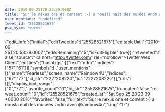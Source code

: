 ```yaml
---
date: 2010-09-25T20:23:39.000Z
title: "Sur le nexus one et content :-) a nousla nuit des musées #ndm avec <a href='http://twitter.com/rainbow4u'>@rainbow4u</a>″"
user_mentions: "undefined"
tweet_id: "25528521675"
pub_type: "tweet"
---
```

{"edit_info":{"initial":{"editTweetIds":["25528521675"],"editableUntil":"2010-09-25T20:53:39.000Z","editsRemaining":"5","isEditEligible":true}},"retweeted":false,"source":"<a href=\"http://twitter.com\" rel=\"nofollow\">Twitter Web Client</a>","entities":{"hashtags":[{"text":"ndm","indices":["57","61"]}],"symbols":[],"user_mentions":[{"name":"Fearless","screen_name":"Rainbow4U","indices":["67","77"],"id_str":"2227208220","id":"2227208220"}],"urls":[]},"display_text_range":["0","77"],"favorite_count":"0","id_str":"25528521675","truncated":false,"retweet_count":"0","id":"25528521675","created_at":"Sat Sep 25 20:23:39 +0000 2010","favorited":false,"full_text":"Sur le nexus one et content :-) a nousla nuit des musées #ndm avec @rainbow4u","lang":"fr"}
